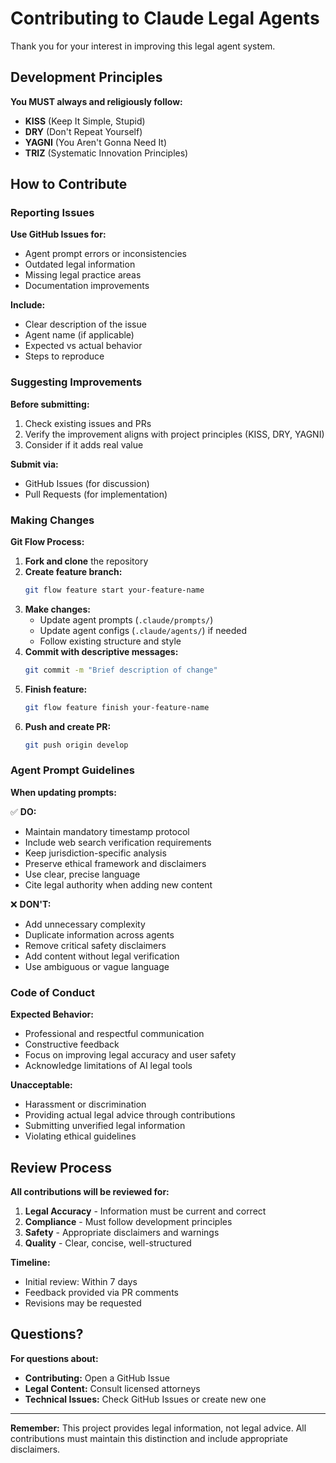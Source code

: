 # Contributing to Claude Legal Agents

Thank you for your interest in improving this legal agent system.

## Development Principles

**You MUST always and religiously follow:**
- **KISS** (Keep It Simple, Stupid)
- **DRY** (Don't Repeat Yourself)
- **YAGNI** (You Aren't Gonna Need It)
- **TRIZ** (Systematic Innovation Principles)

## How to Contribute

### Reporting Issues

**Use GitHub Issues for:**
- Agent prompt errors or inconsistencies
- Outdated legal information
- Missing legal practice areas
- Documentation improvements

**Include:**
- Clear description of the issue
- Agent name (if applicable)
- Expected vs actual behavior
- Steps to reproduce

### Suggesting Improvements

**Before submitting:**
1. Check existing issues and PRs
2. Verify the improvement aligns with project principles (KISS, DRY, YAGNI)
3. Consider if it adds real value

**Submit via:**
- GitHub Issues (for discussion)
- Pull Requests (for implementation)

### Making Changes

**Git Flow Process:**

1. **Fork and clone** the repository
2. **Create feature branch:**
   ```bash
   git flow feature start your-feature-name
   ```
3. **Make changes:**
   - Update agent prompts (`.claude/prompts/`)
   - Update agent configs (`.claude/agents/`) if needed
   - Follow existing structure and style
4. **Commit with descriptive messages:**
   ```bash
   git commit -m "Brief description of change"
   ```
5. **Finish feature:**
   ```bash
   git flow feature finish your-feature-name
   ```
6. **Push and create PR:**
   ```bash
   git push origin develop
   ```

### Agent Prompt Guidelines

**When updating prompts:**

✅ **DO:**
- Maintain mandatory timestamp protocol
- Include web search verification requirements
- Keep jurisdiction-specific analysis
- Preserve ethical framework and disclaimers
- Use clear, precise language
- Cite legal authority when adding new content

❌ **DON'T:**
- Add unnecessary complexity
- Duplicate information across agents
- Remove critical safety disclaimers
- Add content without legal verification
- Use ambiguous or vague language

### Code of Conduct

**Expected Behavior:**
- Professional and respectful communication
- Constructive feedback
- Focus on improving legal accuracy and user safety
- Acknowledge limitations of AI legal tools

**Unacceptable:**
- Harassment or discrimination
- Providing actual legal advice through contributions
- Submitting unverified legal information
- Violating ethical guidelines

## Review Process

**All contributions will be reviewed for:**
1. **Legal Accuracy** - Information must be current and correct
2. **Compliance** - Must follow development principles
3. **Safety** - Appropriate disclaimers and warnings
4. **Quality** - Clear, concise, well-structured

**Timeline:**
- Initial review: Within 7 days
- Feedback provided via PR comments
- Revisions may be requested

## Questions?

**For questions about:**
- **Contributing:** Open a GitHub Issue
- **Legal Content:** Consult licensed attorneys
- **Technical Issues:** Check GitHub Issues or create new one

---

**Remember:** This project provides legal information, not legal advice. All contributions must maintain this distinction and include appropriate disclaimers.

